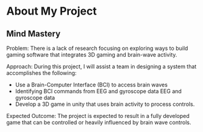 # About My Project

## Mind Mastery

Problem: There is a lack of research focusing on exploring ways to build gaming software that integrates 3D gaming and brain-wave activity. 

Approach: During this project, I will assist a team in designing a system that accomplishes the following:

  - Use a Brain-Computer Interface (BCI) to access brain waves
  - Identifying BCI commands from EEG and gyroscope data EEG and gyroscope data
  - Develop a 3D game in unity that uses brain activity to process controls. 

Expected Outcome: The project is expected to result in a fully developed game that can be controlled or heavily influenced by brain wave controls.


